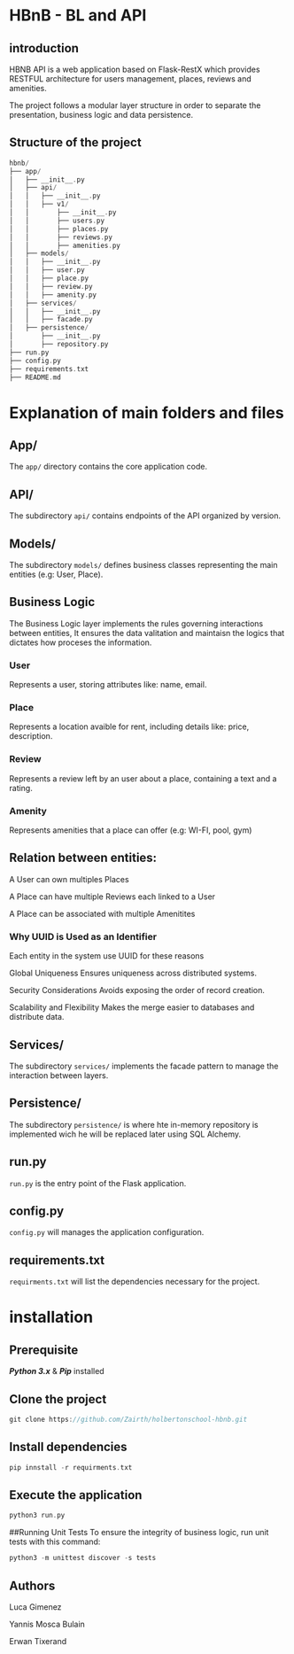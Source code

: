 # HBnB - BL and API

## introduction

HBNB API is a web application based on Flask-RestX which provides RESTFUL architecture for users management, places, reviews and amenities.

The project follows a modular layer structure in order to separate the presentation, business logic and data persistence.

## Structure of the project
```c
hbnb/
├── app/
│   ├── __init__.py
│   ├── api/
│   │   ├── __init__.py
│   │   ├── v1/
│   │       ├── __init__.py
│   │       ├── users.py
│   │       ├── places.py
│   │       ├── reviews.py
│   │       ├── amenities.py
│   ├── models/
│   │   ├── __init__.py
│   │   ├── user.py
│   │   ├── place.py
│   │   ├── review.py
│   │   ├── amenity.py
│   ├── services/
│   │   ├── __init__.py
│   │   ├── facade.py
│   ├── persistence/
│       ├── __init__.py
│       ├── repository.py
├── run.py
├── config.py
├── requirements.txt
├── README.md
```

# Explanation of main folders and files

## App/
The `app/` directory contains the core application code.

## API/
The subdirectory `api/` contains endpoints of the API organized by version.

## Models/
The subdirectory `models/` defines business classes representing the main entities (e.g: User, Place).


## Business Logic
The Business Logic layer implements the rules governing interactions between entities,
It ensures the data valitation and maintaisn the logics that dictates how proceses the information.

### User
Represents a user,  storing attributes like: name, email.

### Place
Represents a location avaible for rent, including details like: price, description.

### Review
Represents a review left by an user about a place, containing a text and a rating.

### Amenity
Represents amenities that a place can offer (e.g: WI-FI, pool, gym)

## Relation between entities:

A User can own multiples Places

A Place can have multiple Reviews each linked to a User

A Place can be associated with multiple Amenitites

### Why UUID is Used as an Identifier
Each entity in the system use UUID for these reasons

Global Uniqueness
Ensures uniqueness across distributed systems.

Security Considerations
Avoids exposing the order of record creation.

Scalability and Flexibility
Makes the merge easier to databases and distribute data.

## Services/
The subdirectory `services/` implements the facade pattern to manage the interaction between layers.

## Persistence/
The subdirectory `persistence/` is where hte in-memory repository is implemented wich he will be replaced later using SQL Alchemy.

## run.py
`run.py` is the entry point of the Flask application.

## config.py
`config.py` will manages the application configuration.

## requirements.txt
`requirments.txt` will list the dependencies necessary for the project.

# installation
## Prerequisite

***Python 3.x*** & ***Pip*** installed

## Clone the project
```c
git clone https://github.com/Zairth/holbertonschool-hbnb.git
```

## Install dependencies
```c
pip innstall -r requirments.txt
```

## Execute the application
```c
python3 run.py
```

##Running Unit Tests
To ensure the integrity of business logic, run unit tests with this command:
```c
python3 -m unittest discover -s tests
```

## Authors
Luca Gimenez

Yannis Mosca Bulain

Erwan Tixerand
